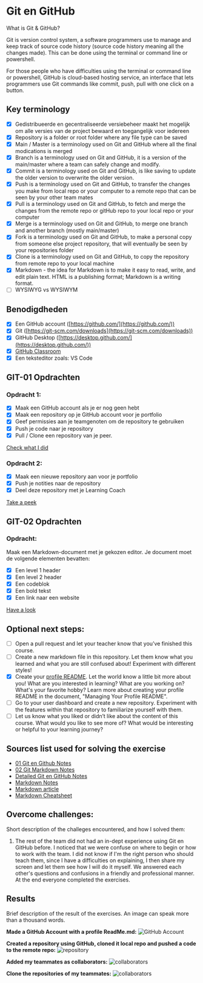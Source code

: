 # Git en GitHub

What is Git & GitHub?

Git is version control system, a software programmers use to manage and keep track of source code history (source code history meaning all the changes made). This can be done using the terminal or command line or powershell.

For those people who have difficulties using the terminal or command line or powershell, GitHub is cloud-based hosting service, an interface that lets programmers use Git commands like commit, push, pull with one click on a button.

## Key terminology

- [x] Gedistribueerde en gecentraliseerde versiebeheer maakt het mogelijk om alle versies van de project bewaard en toegangelijk voor iedereen
- [x] Repository is a folder or root folder where any file type can be saved
- [x] Main / Master is a terminology used on Git and GitHub where all the final modications is merged
- [x] Branch is a terminology used on Git and GitHub, it is a version of the main/master where a team can safely change and modify.
- [x] Commit is a terminology used on Git and GitHub, is like saving to update the older version to overwrite the older version.
- [x] Push is a terminology used on Git and GitHub, to transfer the changes you make from local repo or your computer to a remote repo that can be seen by your other team mates
- [x] Pull is a terminology used on Git and GitHub, to fetch and merge the changes from the remote repo or gitHub repo to your local repo or your computer
- [x] Merge is a terminology used on Git and GitHub, to merge one branch and another branch (mostly main/master)
- [x] Fork is a terminology used on Git and GitHub, to make a personal copy from someone else project repository, that will eventually be seen by your repositories folder
- [x] Clone is a terminology used on Git and GitHub, to copy the repository from remote repo to your local machine
- [x] Markdown - the idea for Markdown is to make it easy to read, write, and edit plain text. HTML is a publishing format; Markdown is a writing format.
- [ ] WYSIWYG vs WYSIWYM

## Benodigdheden

- [x] Een GitHub account ([https://github.com/](https://github.com/))
- [x] Git ([https://git-scm.com/downloads](https://git-scm.com/downloads))
- [x] GitHub Desktop ([https://desktop.github.com/](https://desktop.github.com/))
- [x] [GitHub Classroom](https://classroom.github.com/a/XT3fX2Gg)
- [x] Een teksteditor zoals: VS Code

## GIT-01 Opdrachten

### Opdracht 1:

- [x] Maak een GitHub account als je er nog geen hebt
- [x] Maak een repository op je GitHub account voor je portfolio
- [x] Geef permissies aan je teamgenoten om de repository te gebruiken
- [x] Push je code naar je repository
- [x] Pull / Clone een repository van je peer.

[Check what I did](https://github.com/agcdtmr/curly-system)

### Opdracht 2:

- [x] Maak een nieuwe repository aan voor je portfolio
- [x] Push je notities naar de repository
- [x] Deel deze repository met je Learning Coach

[Take a peek](https://github.com/agcdtmr/angeline-cloud-10-repo)

## GIT-02 Opdrachten

### Opdracht:

Maak een Markdown-document met je gekozen editor. Je document moet de volgende elementen bevatten:

- [x] Een level 1 header
- [x] Een level 2 header
- [x] Een codeblok
- [x] Een bold tekst
- [x] Een link naar een website

[Have a look](https://github.com/agcdtmr/angeline-cloud-10-repo)

## Optional next steps:

- [ ] Open a pull request and let your teacher know that you’ve finished this course.
- [ ] Create a new markdown file in this repository. Let them know what you learned and what you are still confused about! Experiment with different styles!
- [x] Create your [profile README](https://github.com/agcdtmr/agcdtmr). Let the world know a little bit more about you! What are you interested in learning? What are you working on? What's your favorite hobby? Learn more about creating your profile README in the document, "Managing Your Profile README".
- [ ] Go to your user dashboard and create a new repository. Experiment with the features within that repository to familiarize yourself with them.
- [ ] Let us know what you liked or didn’t like about the content of this course. What would you like to see more of? What would be interesting or helpful to your learning journey?

## Sources list used for solving the exercise

- [01 Git en Github Notes](https://docs.google.com/document/d/1atWsuA_QpRaiguCzjI1CzzUftLDMLTiq/edit#heading=h.1fob9te)
- [02 Git Markdown Notes](https://docs.google.com/document/d/11kvwQZnXlwZqnoxRgwIIZSeALNidT-Zp)
- [Detailed Git en GitHub Notes](https://github.com/techgrounds/git-github-fundamentals-agcdtmr)
- [Markdown Notes](https://docs.google.com/document/d/11kvwQZnXlwZqnoxRgwIIZSeALNidT-Zp/edit#)
- [Markdown article](https://daringfireball.net/projects/markdown/syntax)
- [Markdown Cheatsheet](https://github.com/adam-p/markdown-here/wiki/Markdown-Cheatsheet)

## Overcome challenges:

Short description of the challeges encountered, and how I solved them:

1. The rest of the team did not had an in-dept experience using Git en GitHub before. I noticed that we were confuse on where to begin or how to work with the team. I did not know if I'm the right person who should teach them, since I have a difficulties on explaining, I then share my screen and let them see how I will do it myself. We answered each other's questions and confusions in a friendly and professional manner. At the end everyone completed the exercises.

## Results

Brief description of the result of the exercises. An image can speak more than a thousand words.

**Made a GitHub Account with a profile ReadMe.md:**
![GitHub Account](https://github.com/agcdtmr/angeline-cloud-10-repo/blob/main/00_includes/githubaccount.png)

**Created a repository using GitHub, cloned it local repo and pushed a code to the remote repo:**
![repository](https://github.com/agcdtmr/angeline-cloud-10-repo/blob/main/00_includes/repo.png)

**Added my teammates as collaborators:**
![collaborators](https://github.com/agcdtmr/angeline-cloud-10-repo/blob/main/00_includes/collabs.png)

**Clone the repositories of my teammates:**
![collaborators](https://github.com/agcdtmr/angeline-cloud-10-repo/blob/main/00_includes/clone.png)
